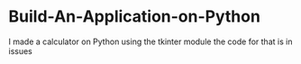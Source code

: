 # Build-An-Application-on-Python
I made a calculator on Python using the tkinter module
the code for that is in issues 
